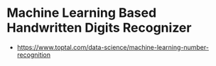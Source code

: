 # Machine Learning Based Handwritten Digits Recognizer

- https://www.toptal.com/data-science/machine-learning-number-recognition
